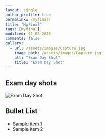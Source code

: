 ```yaml
---
layout: single
author_profile: true
permalink: /myfinal/
title: "MyFinal"
tags: [myfinal]
modified: 01-05-2025
comments: false
gallery:
  - url: /assets/images/Capture.jpg
    image_path: /assets/images/Capture.jpg
    alt: "Exam Day Shot"
    title: "Exam Day Shot"
---
```


## Exam day shots

![Exam Day Shot](/assets/images/Capture.jpg)

## Bullet List

- [Sample item 1](https://fccourse.liara.run)
- Sample item 2
